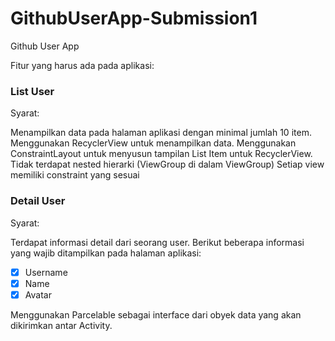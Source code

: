 # GithubUserApp-Submission1
Github User App

Fitur yang harus ada pada aplikasi:

### List User

Syarat:

Menampilkan data pada halaman aplikasi dengan minimal jumlah 10 item.
Menggunakan RecyclerView untuk menampilkan data.
Menggunakan ConstraintLayout untuk menyusun tampilan List Item untuk RecyclerView.
Tidak terdapat nested hierarki (ViewGroup di dalam ViewGroup)
Setiap view memiliki constraint yang sesuai

### Detail User

Syarat:

Terdapat informasi detail dari seorang user. Berikut beberapa informasi yang wajib ditampilkan pada halaman aplikasi:
- [x] Username
- [x] Name
- [x] Avatar
 
Menggunakan Parcelable sebagai interface dari obyek data yang akan dikirimkan antar Activity.
